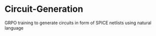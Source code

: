# Circuit-Generation
GRPO training to generate circuits in form of SPICE netlists using natural language
